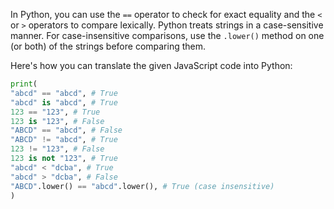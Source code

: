 In Python, you can use the `==` operator to check for exact equality and the `<` or `>` operators to compare lexically. Python treats strings in a case-sensitive manner. For case-insensitive comparisons, use the `.lower()` method on one (or both) of the strings before comparing them.

Here's how you can translate the given JavaScript code into Python:

```python
print(
"abcd" == "abcd", # True
"abcd" is "abcd", # True
123 == "123", # True
123 is "123", # False
"ABCD" == "abcd", # False
"ABCD" != "abcd", # True
123 != "123", # False
123 is not "123", # True
"abcd" < "dcba", # True
"abcd" > "dcba", # False
"ABCD".lower() == "abcd".lower(), # True (case insensitive)
)
```
